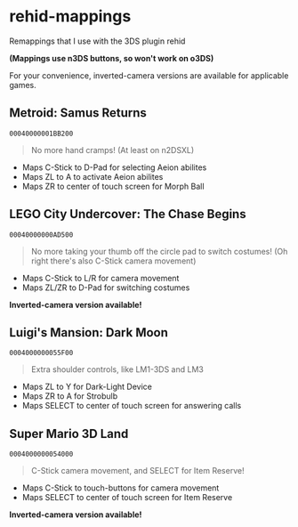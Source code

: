 # rehid-mappings
Remappings that I use with the 3DS plugin rehid

**(Mappings use n3DS buttons, so won't work on o3DS)**

For your convenience, inverted-camera versions are available for applicable games.

## Metroid: Samus Returns
`00040000001BB200`
> No more hand cramps! (At least on n2DSXL)

* Maps C-Stick to D-Pad for selecting Aeion abilites
* Maps ZL to A to activate Aeion abilites
* Maps ZR to center of touch screen for Morph Ball

## LEGO City Undercover: The Chase Begins
`00040000000AD500`
> No more taking your thumb off the circle pad to switch costumes!
> (Oh right there's also C-Stick camera movement)

* Maps C-Stick to L/R for camera movement
* Maps ZL/ZR to D-Pad for switching costumes

**Inverted-camera version available!**

## Luigi's Mansion: Dark Moon
`0004000000055F00`
> Extra shoulder controls, like LM1-3DS and LM3

* Maps ZL to Y for Dark-Light Device
* Maps ZR to A for Strobulb
* Maps SELECT to center of touch screen for answering calls

## Super Mario 3D Land
`0004000000054000`
> C-Stick camera movement, and SELECT for Item Reserve!

* Maps C-Stick to touch-buttons for camera movement
* Maps SELECT to center of touch screen for Item Reserve

**Inverted-camera version available!**